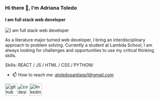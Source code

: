 ### Hi there 👋, I'm Adriana Toledo
#### I am full stack web developer
![I am full stack web developer](https://courses.edx.org/assets/courseware/v1/f3d6441889fde5271aea42355c41c8dc/asset-v1:HarvardX+DigHum_01+1T2020+type@asset+block/course_graphic_banner.jpg)

As a literature major turned web developer, I bring an interdisciplinary approach to problem solving. Currently a student at Lambda School, I am always looking for challenges and opportunities to use my critical thinking skills. 

Skills:  REACT / JS / HTML / CSS / PYTHON/ 

- 📫 How to reach me: atoledosantiago1@gmail.com 


[<img src='https://cdn3.iconfinder.com/data/icons/social-network-round-gloss-shine/512/GitHub_Social-Network-Communicate-Page-Curl-Effect-Circle-Glossy-Shadow-Shine.png' alt='github' height='40'>](https://github.com/atoledo1)[<img src='https://cdn.dribbble.com/users/2077073/screenshots/6547756/codesignal.gif' alt='codesignal' height='40' style='border-radius: 50%'>](https://app.codesignal.com/profile/adriana_t2)[<img src='https://cdn3.iconfinder.com/data/icons/social-network-round-gloss-shine/512/LinkedIn_Social-Network-Communicate-Page-Curl-Effect-Circle-Glossy-Shadow-Shine.png' alt='linkedin' height='40'>](https://www.linkedin.com/in/ats2012/)

